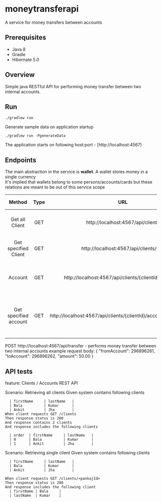 

# moneytransferapi

A service for money transfers between accounts

## Prerequisites

- Java 8
- Gradle
- Hibernate 5.0


## Overview

Simple java RESTful API for performing money transfer between two internal accounts.

## Run

```
./gradlew run
```
Generate sample data on application startup
```
./gradlew run -PgenerateData
```
The application starts on following host:port - [http://localhost:4567]

## Endpoints

The main abstraction in the service is **wallet**. A wallet stores money in a single currency    
It's implied that wallets belong to some persons/accounts/cards but these relations are meant to be out of this service scope  
  

| Method        | Type   | URL                                     | Request Body         | Response Body                      |  
| :---:         | :---:  | :---:                                   | :---:                | :---:                              |
| Get all Client | GET    | http://localhost:4567/api/clients       | ClentsModel         | Returns all existing clients       |
| Get specified Client    | GET    | http://localhost:4567/api/clients/{id}  | -          | returns the specified client                |
| Account | GET  | http://localhost:4567/api/clients/{clientId}/accounts                 | AccountModel   | returns all accounts of the specified client |
| Get specified account | GET |http://localhost:4567/api/clients/{clientId}/accounts/{accountId}                           | -                    | returns the specified account of the specified client                      |


POST http://localhost:4567/api/transfer - performs money transfer between two internal accounts
example request body:
  {
  	"fromAccount": 296896261,
  	"toAccount": 296896262,
  	"amount": 50.00
  }

## API tests

feature: Clients / Accounts REST API

  Scenario: Retrieving all clients
    Given system contains following clients
    
      | firstName     | lastName   |
      | Bala          | Kumar      |
      | Ankit         | Jha        |
    When client requests GET /clients
    Then response status is 200
    And response contains 2 clients
    And response includes the following clients
    
      | order  | firstName     | lastName   |
      | 0      | Bala          | Kumar      |
      | 1      | Ankit         | Jha        |

  Scenario: Retrieving single client
    Given system contains following clients
    
      | firstName     | lastName   |
      | Bala          | Kumar      |
      | Ankit         | Jha        |
      
    When client requests GET /clients/<pankajId>
    Then response status is 200
    And response includes the following client
      | firstName | Bala     |
      | lastName  | Kumar    |
